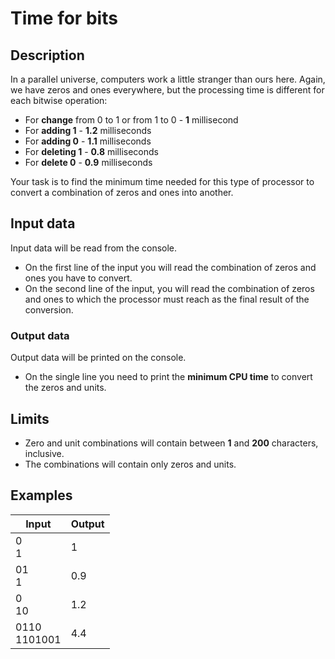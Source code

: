 # Time for bits

## Description

In a parallel universe, computers work a little stranger than ours here. Again, we have zeros and ones everywhere, but the processing time is different for each bitwise operation:
- For **change** from 0 to 1 or from 1 to 0 - **1** millisecond
- For **adding 1** - **1.2** milliseconds
- For **adding 0** - **1.1** milliseconds
- For **deleting 1** - **0.8** milliseconds
- For **delete 0** - **0.9** milliseconds

Your task is to find the minimum time needed for this type of processor to convert a combination of zeros and ones into another.

## Input data

Input data will be read from the console.

- On the first line of the input you will read the combination of zeros and ones you have to convert.
- On the second line of the input, you will read the combination of zeros and ones to which the processor must reach as the final result of the conversion.

### Output data

Output data will be printed on the console.

- On the single line you need to print the **minimum CPU time** to convert the zeros and units.

## Limits

- Zero and unit combinations will contain between **1** and **200** characters, inclusive.
- The combinations will contain only zeros and units.

## Examples

| Input            | Output |
| ---------------- | ------ |
| 0<br/>1          | 1      |
| 01<br/>1         | 0.9    |
| 0<br/>10         | 1.2    |
| 0110<br/>1101001 | 4.4    |
